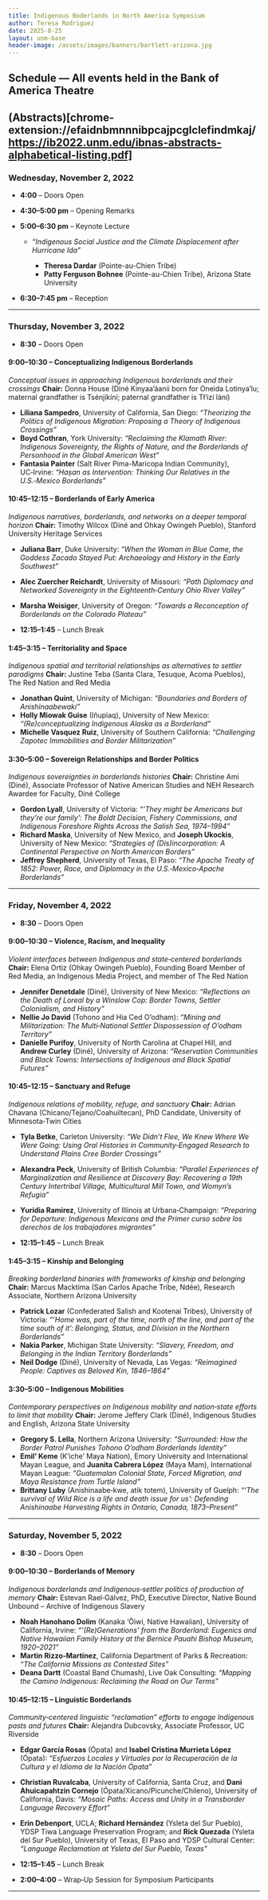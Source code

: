 ```yaml
---
title: Indigenous Boderlands in North America Symposium 
author: Teresa Rodriguez
date: 2025-8-25
layout: unm-base
header-image: /assets/images/banners/bartlett-arizona.jpg
---
```


## Schedule — All events held in the Bank of America Theatre

## (Abstracts)[chrome-extension://efaidnbmnnnibpcajpcglclefindmkaj/https://ib2022.unm.edu/ibnas-abstracts-alphabetical-listing.pdf]

### Wednesday, November 2, 2022

* **4:00** – Doors Open
* **4:30–5:00 pm** – Opening Remarks
* **5:00–6:30 pm** – Keynote Lecture

  * *“Indigenous Social Justice and the Climate Displacement after Hurricane Ida”*

    * **Theresa Dardar** (Pointe-au-Chien Tribe)
    * **Patty Ferguson Bohnee** (Pointe-au-Chien Tribe), Arizona State University
* **6:30–7:45 pm** – Reception

---

### Thursday, November 3, 2022

* **8:30** – Doors Open

#### 9:00–10:30 – Conceptualizing Indigenous Borderlands

*Conceptual issues in approaching Indigenous borderlands and their crossings*
**Chair:** Donna House (Diné Kinyaa’áanii born for Oneida Lotinya’lu; maternal grandfather is Tsénjíkíní; paternal grandfather is Tł’izí lání)

* **Liliana Sampedro**, University of California, San Diego: *“Theorizing the Politics of Indigenous Migration: Proposing a Theory of Indigenous Crossings”*
* **Boyd Cothran**, York University: *“Reclaiming the Klamath River: Indigenous Sovereignty, the Rights of Nature, and the Borderlands of Personhood in the Global American West”*
* **Fantasia Painter** (Salt River Pima-Maricopa Indian Community), UC‑Irvine: *“Haṣan as Intervention: Thinking Our Relatives in the U.S.‑Mexico Borderlands”*

#### 10:45–12:15 – Borderlands of Early America

*Indigenous narratives, borderlands, and networks on a deeper temporal horizon*
**Chair:** Timothy Wilcox (Diné and Ohkay Owingeh Pueblo), Stanford University Heritage Services

* **Juliana Barr**, Duke University: *“When the Woman in Blue Came, the Goddess Zacado Stayed Put: Archaeology and History in the Early Southwest”*

* **Alec Zuercher Reichardt**, University of Missouri: *“Path Diplomacy and Networked Sovereignty in the Eighteenth‑Century Ohio River Valley”*

* **Marsha Weisiger**, University of Oregon: *“Towards a Reconception of Borderlands on the Colorado Plateau”*

* **12:15–1:45** – Lunch Break

#### 1:45–3:15 – Territoriality and Space

*Indigenous spatial and territorial relationships as alternatives to settler paradigms*
**Chair:** Justine Teba (Santa Clara, Tesuque, Acoma Pueblos), The Red Nation and Red Media

* **Jonathan Quint**, University of Michigan: *“Boundaries and Borders of Anishinaabewaki”*
* **Holly Miowak Guise** (Iñupiaq), University of New Mexico: *“(Re)conceptualizing Indigenous Alaska as a Borderland”*
* **Michelle Vasquez Ruiz**, University of Southern California: *“Challenging Zapotec Immobilities and Border Militarization”*

#### 3:30–5:00 – Sovereign Relationships and Border Politics

*Indigenous sovereignties in borderlands histories*
**Chair:** Christine Ami (Diné), Associate Professor of Native American Studies and NEH Research Awardee for Faculty, Diné College

* **Gordon Lyall**, University of Victoria: *“’They might be Americans but they’re our family’: The Boldt Decision, Fishery Commissions, and Indigenous Foreshore Rights Across the Salish Sea, 1974–1994”*
* **Richard Maska**, University of New Mexico, and **Joseph Ukockis**, University of New Mexico: *“Strategies of (Dis)incorporation: A Continental Perspective on North American Borders”*
* **Jeffrey Shepherd**, University of Texas, El Paso: *“The Apache Treaty of 1852: Power, Race, and Diplomacy in the U.S.‑Mexico‑Apache Borderlands”*

---

### Friday, November 4, 2022

* **8:30** – Doors Open

#### 9:00–10:30 – Violence, Racism, and Inequality

*Violent interfaces between Indigenous and state‑centered borderlands*
**Chair:** Elena Ortiz (Ohkay Owingeh Pueblo), Founding Board Member of Red Media, an Indigenous Media Project, and member of The Red Nation

* **Jennifer Denetdale** (Diné), University of New Mexico: *“Reflections on the Death of Loreal by a Winslow Cop: Border Towns, Settler Colonialism, and History”*
* **Nellie Jo David** (Tohono and Hia Ced O’odham): *“Mining and Militarization: The Multi‑National Settler Dispossession of O’odham Territory”*
* **Danielle Purifoy**, University of North Carolina at Chapel Hill, and **Andrew Curley** (Diné), University of Arizona: *“Reservation Communities and Black Towns: Intersections of Indigenous and Black Spatial Futures”*

#### 10:45–12:15 – Sanctuary and Refuge

*Indigenous relations of mobility, refuge, and sanctuary*
**Chair:** Adrian Chavana (Chicano/Tejano/Coahuiltecan), PhD Candidate, University of Minnesota‑Twin Cities

* **Tyla Betke**, Carleton University: *“We Didn’t Flee, We Knew Where We Were Going: Using Oral Histories in Community‑Engaged Research to Understand Plains Cree Border Crossings”*

* **Alexandra Peck**, University of British Columbia: *“Parallel Experiences of Marginalization and Resilience at Discovery Bay: Recovering a 19th Century Intertribal Village, Multicultural Mill Town, and Womyn’s Refugia”*

* **Yuridia Ramirez**, University of Illinois at Urbana‑Champaign: *“Preparing for Departure: Indigenous Mexicans and the Primer curso sobre los derechos de los trabajadores migrantes”*

* **12:15–1:45** – Lunch Break

#### 1:45–3:15 – Kinship and Belonging

*Breaking borderland binaries with frameworks of kinship and belonging*
**Chair:** Marcus Macktima (San Carlos Apache Tribe, Ndée), Research Associate, Northern Arizona University

* **Patrick Lozar** (Confederated Salish and Kootenai Tribes), University of Victoria: *“’Home was, part of the time, north of the line, and part of the time south of it’: Belonging, Status, and Division in the Northern Borderlands”*
* **Nakia Parker**, Michigan State University: *“Slavery, Freedom, and Belonging in the Indian Territory Borderlands”*
* **Neil Dodge** (Diné), University of Nevada, Las Vegas: *“Reimagined People: Captives as Beloved Kin, 1846–1864”*

#### 3:30–5:00 – Indigenous Mobilities

*Contemporary perspectives on Indigenous mobility and nation‑state efforts to limit that mobility*
**Chair:** Jerome Jeffery Clark (Diné), Indigenous Studies and English, Arizona State University

* **Gregory S. Lella**, Northern Arizona University: *“Surrounded: How the Border Patrol Punishes Tohono O’odham Borderlands Identity”*
* **Emil’ Keme** (K’iche’ Maya Nation), Emory University and International Mayan League, and **Juanita Cabrera López** (Maya Mam), International Mayan League: *“Guatemalan Colonial State, Forced Migration, and Maya Resistance from Turtle Island”*
* **Brittany Luby** (Anishinaabe‑kwe, atik totem), University of Guelph: *“‘The survival of Wild Rice is a life and death issue for us’: Defending Anishinaabe Harvesting Rights in Ontario, Canada, 1873–Present”*

---

### Saturday, November 5, 2022

* **8:30** – Doors Open

#### 9:00–10:30 – Borderlands of Memory

*Indigenous borderlands and Indigenous‑settler politics of production of memory*
**Chair:** Estevan Rael‑Gálvez, PhD, Executive Director, Native Bound Unbound – Archive of Indigenous Slavery

* **Noah Hanohano Dolim** (Kanaka ‘Ōiwi, Native Hawaiian), University of California, Irvine: *“’(Re)Generations’ from the Borderland: Eugenics and Native Hawaiian Family History at the Bernice Pauahi Bishop Museum, 1920–2021”*
* **Martin Rizzo‑Martínez**, California Department of Parks & Recreation: *“The California Missions as Contested Sites”*
* **Deana Dartt** (Coastal Band Chumash), Live Oak Consulting: *“Mapping the Camino Indigenous: Reclaiming the Road on Our Terms”*

#### 10:45–12:15 – Linguistic Borderlands

*Community‑centered linguistic “reclamation” efforts to engage Indigenous pasts and futures*
**Chair:** Alejandra Dubcovsky, Associate Professor, UC Riverside

* **Edgar García Rosas** (Ópata) and **Isabel Cristina Murrieta López** (Ópata): *“Esfuerzos Locales y Virtuales por la Recuperación de la Cultura y el Idioma de la Nación Ópata”*

* **Christian Ruvalcaba**, University of California, Santa Cruz, and **Dani Ahuicapahtzin Cornejo** (Ópata/Xicano/Picunche/Chileno), University of California, Davis: *“Mosaic Paths: Access and Unity in a Transborder Language Recovery Effort”*

* **Erin Debenport**, UCLA; **Richard Hernández** (Ysleta del Sur Pueblo), YDSP Tiwa Language Preservation Program; and **Rick Quezada** (Ysleta del Sur Pueblo), University of Texas, El Paso and YDSP Cultural Center: *“Language Reclamation at Ysleta del Sur Pueblo, Texas”*

* **12:15–1:45** – Lunch Break

* **2:00–4:00** – Wrap‑Up Session for Symposium Participants

---

